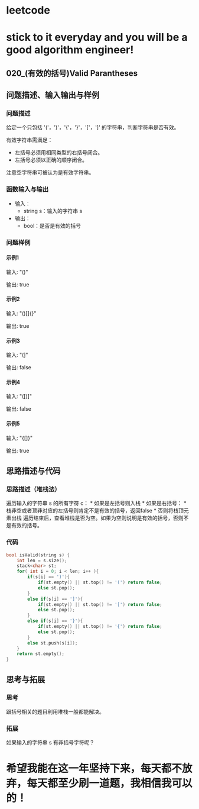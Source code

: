 # leetcode
# stick to it everyday and you will be a good algorithm engineer!
## 020_(有效的括号)Valid Parantheses
## 问题描述、输入输出与样例

### 问题描述

给定一个只包括 '('，')'，'{'，'}'，'['，']' 的字符串，判断字符串是否有效。

有效字符串需满足：
* 左括号必须用相同类型的右括号闭合。
* 左括号必须以正确的顺序闭合。

注意空字符串可被认为是有效字符串。

### 函数输入与输出

* 输入：
	* string s：输入的字符串 s
* 输出：
	* bool：是否是有效的括号
	
### 问题样例

#### 示例1

输入: "()"

输出: true

#### 示例2

输入: "()[]{}"

输出: true

#### 示例3

输入: "(]"

输出: false

#### 示例4

输入: "([)]"

输出: false

#### 示例5

输入: "{[]}"

输出: true
	
## 思路描述与代码	
### 思路描述（堆栈法）
遍历输入的字符串 s 的所有字符 c：
	* 如果是左括号则入栈
	* 如果是右括号：
		* 栈非空或者顶非对应的左括号则肯定不是有效的括号，返回false
		* 否则将栈顶元素出栈
遍历结束后，查看堆栈是否为空。如果为空则说明是有效的括号，否则不是有效的括号。

### 代码
```cpp
bool isValid(string s) {
	int len = s.size();
	stack<char> st;
	for( int i = 0; i < len; i++ ){
		if(s[i] == ')'){
			if(st.empty() || st.top() != '(') return false;
			else st.pop();
		}
		else if(s[i] == ']'){
			if(st.empty() || st.top() != '[') return false;
			else st.pop();
		}
		else if(s[i] == '}'){
			if(st.empty() || st.top() != '{') return false;
			else st.pop();
		}
		else st.push(s[i]);
	}
	return st.empty();
}
```
## 思考与拓展
### 思考
跟括号相关的题目利用堆栈一般都能解决。
### 拓展
如果输入的字符串 s 有非括号字符呢？
	  
# 希望我能在这一年坚持下来，每天都不放弃，每天都至少刷一道题，我相信我可以的！
